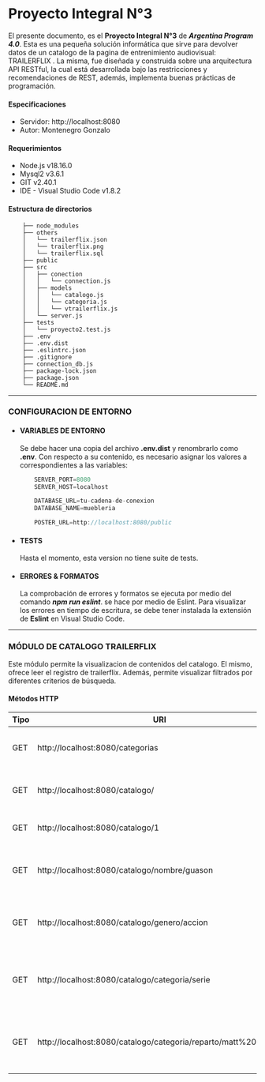 # Proyecto Integral N°3

El presente documento, es el **Proyecto Integral N°3** de ***Argentina Program 4.0***. Esta es una pequeña solución informática que sirve para devolver datos de un catalogo de la pagina de entrenimiento audiovisual: TRAILERFLIX .
La misma, fue diseñada y construida sobre una arquitectura API RESTful, la cual está desarrollada bajo las restricciones y recomendaciones de REST, además, implementa buenas prácticas de programación.

#### Especificaciones
- Servidor: http://localhost:8080
- Autor: Montenegro Gonzalo

#### Requerimientos
- Node.js v18.16.0
- Mysql2 v3.6.1
- GIT v2.40.1
- IDE - Visual Studio Code v1.8.2

#### Estructura de directorios
``` tree
    ├── node_modules
    ├── others
    │   └── trailerflix.json
    │   └── trailerflix.png
    │   └── trailerflix.sql
    ├── public
    ├── src
    │   ├── conection
    │   │   └── connection.js
    │   ├── models
    │   │   └── catalogo.js 
    │   │   └── categoria.js
    │   │   └── vtrailerflix.js
    │   └── server.js
    ├── tests
    │   └── proyecto2.test.js
    ├── .env
    ├── .env.dist
    ├── .eslintrc.json
    ├── .gitignore
    ├── connection_db.js
    ├── package-lock.json
    ├── package.json
    └── README.md
```

---
### CONFIGURACION DE ENTORNO
  - #### VARIABLES DE ENTORNO
    Se debe hacer una copia del archivo **.env.dist** y renombrarlo como **.env**. Con respecto a su contenido, es necesario asignar los valores a correspondientes a las variables:
    ``` js
        SERVER_PORT=8080
        SERVER_HOST=localhost

        DATABASE_URL=tu-cadena-de-conexion
        DATABASE_NAME=muebleria

        POSTER_URL=http://localhost:8080/public
    ```

 - #### TESTS
    Hasta el momento, esta version no tiene suite de tests.

 - #### ERRORES & FORMATOS
    La comprobación de errores y formatos se ejecuta por medio del comando ***npm run eslint***. se hace por medio de Eslint. Para visualizar los errores en tiempo de escritura, se debe tener instalada la extensión de **Eslint** en Visual Studio Code.
    
---
### MÓDULO DE CATALOGO TRAILERFLIX

Este módulo permite la visualizacion de contenidos del catalogo. El mismo, ofrece leer el registro de trailerflix. Además, permite visualizar filtrados por diferentes criterios de búsqueda.

#### Métodos HTTP
| Tipo | URI | Descripción |
|------|-----|-------------|
| GET | http://localhost:8080/categorias | Obtiene todos los registros de categorias |
| GET | http://localhost:8080/catalogo/ |Obtiene todos los registros del catalogo |
| GET | http://localhost:8080/catalogo/1 | Obtiene un registro en específico |
| GET | http://localhost:8080/catalogo/nombre/guason |Obtiene un registro o varios del titulo especifico|
| GET | http://localhost:8080/catalogo/genero/accion | Obtiene un registro o varios del genero especifico |
| GET | http://localhost:8080/catalogo/categoria/serie | Obtiene un registro o varios del tipo de categoria especifica |
| GET | http://localhost:8080/catalogo/categoria/reparto/matt%20damon | Obtiene un registro o varios del nombre de actriz/actor especifico |
